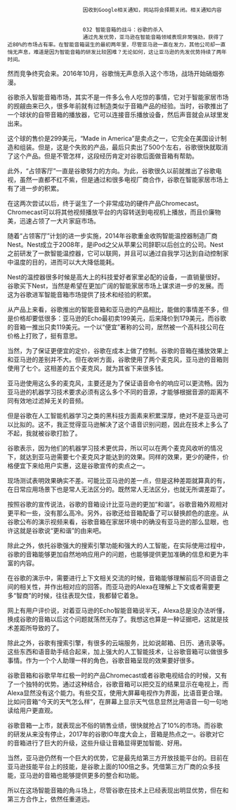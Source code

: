 
                            
                            因收到Google相关通知，网站将会择期关闭。相关通知内容
                            
                            
                            032 智能音箱的战斗：谷歌的杀入
                            通过先发优势，亚马逊在智能音箱领域表现非常强劲，获得了近80%的市场占有率。在智能音箱诞生的最初两年里，尽管亚马逊一直在发力，其他公司却一直悄无声息，难道是因为智能音箱的研发比较困难？无论如何，这让亚马逊的先发优势持续了两年时间。

然而竞争终究会来。2016年10月，谷歌悄无声息杀入这个市场，战场开始硝烟弥漫。

谷歌杀入智能音箱市场，其实不是一件多么令人吃惊的事情，它对于智能家居市场的觊觎由来已久，很多年前就有过制造类似于音箱产品的经验。当时，谷歌推出了一个球状的自带音箱的播放器，它可以连接音乐播放设备，然后声音就会从球里发出来。

这个球的售价是299美元，“Made in America”是卖点之一，它完全在美国设计制造和组装。但是，这是个失败的产品，最后只卖出了500个左右，谷歌很快就取消了这个产品。但是不管怎样，这段经历肯定对谷歌后面做音箱有帮助。

此外，“占领客厅”一直是谷歌努力的方向。为此，谷歌很久以前就推出了谷歌电视，虽然一直都不红不紫，但是通过和很多电视厂商合作，谷歌在智能家居市场上有了进一步的积累。

在这两次尝试以后，终于诞生了一个非常成功的硬件产品Chromecast。Chromecast可以将其他视频播放平台的内容转送到电视机上播放，而且价廉物美，迅速占领了一大片家庭市场。

随着“占领客厅”计划的进一步实施，2014年谷歌重金收购智能温控器制造厂商Nest。Nest成立于2008年，是iPod之父从苹果公司辞职以后创立的公司。Nest之前研发了一款智能温控器，它可以联网，并且可以通过自我学习达到自动控制家中温度的目的，进而可以大大降低能耗。

Nest的温控器很多时候是高大上的科技爱好者家里必配的设备，一直销量很好。谷歌买下Nest，当然是希望在更加广阔的智能家居市场上谋求进一步的发展。而这为谷歌进军智能音箱市场提供了技术和经验的积累。

从产品上来看，谷歌推出的智能音箱和亚马逊的产品相比，能做的事情差不多，但是价格却要低很多：亚马逊的Echo最初卖199美元，后来降价到179美元，而谷歌的音箱一推出只卖119美元。一个以“便宜”著称的公司，居然被一个高科技公司在价格上打败了，挺有意思。

当然，为了保证更便宜的定价，谷歌在成本上做了控制。谷歌的音箱在播放效果上和亚马逊的差别并不大。但在收听方面，谷歌使用了两个麦克风，亚马逊的音箱则使用了七个。这相差的五个麦克风，就为其省下来很多钱。

亚马逊使用这么多的麦克风，主要还是为了保证语音命令的响应可以更流畅。因为亚马逊的机器学习技术要求必须有这么多个不同的音源，才能够根据音源的距离不同有效地过滤掉无关的音频。

但是谷歌在人工智能机器学习之类的黑科技方面素来积累深厚，绝对不是亚马逊可以比拟的。这不，我正觉得亚马逊解决了这个语音识别问题，因此在技术上多么了不起，我就被谷歌打脸了。

谷歌表示，因为他们的机器学习技术更优异，所以可以在两个麦克风收听的情况下，就达到亚马逊需要七个麦克风才能达到的效果。同样的效果，更少的硬件，价格便宜下来给用户实惠，这是谷歌宣传的卖点之一。

现场测试表明效果确实不差。可能比亚马逊的差一点，但是这种差距就算真的有，在日常应用场景下也是常人无法区分的。既然常人无法区分，也就无所谓差距了。

按照谷歌的宣传说法，谷歌的音箱设计比亚马逊的更加“和谐”。谷歌音箱外观相对更平和一些，没有那么高冷。另外，谷歌还给音箱配备了可以替换颜色的底座。从谷歌公布的演示视频来看，谷歌音箱在家居环境中的确没有亚马逊的那么显眼，也许这就是谷歌说“更和谐”的由来吧。

除此之外，依托谷歌强大的搜索引擎功能和强大的人工智能，在实际使用过程中，谷歌的音箱能够更加自然地响应用户的问题，也能够提供更加准确的信息和更为丰富的内容。

在谷歌的演示中，需要进行上下文相关交流的时候，音箱能够理解前后不同语音之间的相关性，并作出相对应的回答。而亚马逊的Alexa在理解上下文或者需要更多“智商”的时候，往往表现欠佳，我都替它着急。

网上有用户评价说，对着亚马逊的Echo智能音箱说半天，Alexa总是没办法听懂，换成谷歌的音箱以后这个问题就荡然无存了。我想这也算是一种证据吧，这就是技术差距所导致的了。

除此之外，谷歌有搜索引擎，有很多的云端服务，比如说邮箱、日历、通讯录等。这些东西和语音助手结合起来，加上强大的人工智能技术，让谷歌音箱可以做很多事情。作为一个个人助理一样的角色，谷歌音箱呈现的效果要好很多。

谷歌音箱和谷歌早年红极一时的产品Chromecast或者谷歌电视结合的时候，又有了一个独特的优势。通过这种结合，谷歌音箱可以把交互的结果显示在电视上，而Alexa显然没有这个能力。有些交互，使用大屏幕电视作为界面，比语音更合理。比如问音箱“今天的天气怎么样”，在屏幕上显示天气信息显然比用语音一句一句地读给用户更直观。

谷歌音箱一上市，就表现出不俗的销售业绩，很快就抢占了10%的市场。而谷歌的研发从来没有停止，2017年的谷歌IO年度大会上，音箱是热点之一。谷歌对它的音箱进行了巨大的升级，这些升级让音箱显得更加智能、好用。

当然，亚马逊仍然有一个巨大的优势，它是最先给第三方开放技能平台的。目前在亚马逊技能平台上的技能，是谷歌上面的100倍之多。凭借第三方厂商的众多技能，亚马逊的音箱也能够提供更多的整合和功能。

所以在这场智能音箱的角斗场上，尽管谷歌在技术上已经表现出明显优势，但在和第三方合作上，依然任重道远。

                        
                        
                            